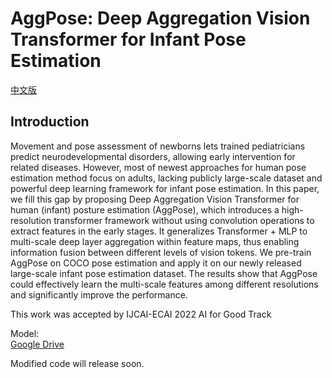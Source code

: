 # AggPose: Deep Aggregation Vision Transformer for Infant Pose Estimation    

[中文版](https://github.com/SZAR-LAB/AggPose/blob/main/CHINESE_README.md)  

## Introduction     

Movement and pose assessment of newborns lets trained pediatricians predict neurodevelopmental disorders, allowing early intervention for related diseases. However, most of newest approaches for human pose estimation method focus on adults, lacking publicly large-scale dataset and powerful deep learning framework for infant pose estimation. In this paper, we fill this gap by proposing Deep Aggregation Vision Transformer for human (infant) posture estimation (AggPose), which introduces a high-resolution transformer framework without using convolution operations to extract features in the early stages. It generalizes Transformer + MLP to multi-scale deep layer aggregation within feature maps, thus enabling information fusion between different levels of vision tokens. We pre-train AggPose on COCO pose estimation and apply it on our newly released large-scale infant pose estimation dataset. The results show that AggPose could effectively learn the multi-scale features among different resolutions and significantly improve the performance.  

This work was accepted by IJCAI-ECAI 2022 AI for Good Track

Model:    
[Google Drive](https://drive.google.com/drive/folders/1A0FviMaB2UD8Hu5wLzZI7-2XnaWKSxAv?usp=sharing)    
      
Modified code will release soon.
